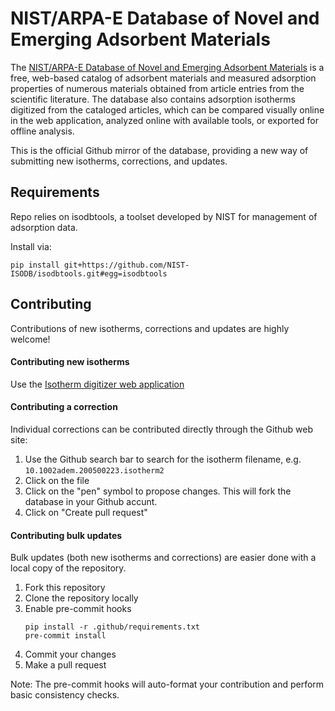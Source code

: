 # NIST/ARPA-E Database of Novel and Emerging Adsorbent Materials

The [NIST/ARPA-E Database of Novel and Emerging Adsorbent Materials](https://adsorption.nist.gov/isodb) is a free, web-based catalog of adsorbent materials and measured adsorption properties of numerous materials obtained from article entries from the scientific literature.
The database also contains adsorption isotherms digitized from the cataloged articles, which can be compared visually online in the web application, analyzed online with available tools, or exported for offline analysis.

This is the official Github mirror of the database, providing a new way of submitting new isotherms, corrections, and updates.

## Requirements

Repo relies on isodbtools, a toolset developed by NIST for management of adsorption data.

Install via:

```
pip install git+https://github.com/NIST-ISODB/isodbtools.git#egg=isodbtools
```

## Contributing

Contributions of new isotherms, corrections and updates are highly welcome!

#### Contributing new isotherms

Use the [Isotherm digitizer web application](http://digitizer.matscreen.com/digitizer)

#### Contributing a correction

Individual corrections can be contributed directly through the Github web site:

 1. Use the Github search bar to search for the isotherm filename, e.g. `10.1002adem.200500223.isotherm2`
 2. Click on the file
 3. Click on the "pen" symbol to propose changes.
    This will fork the database in your Github accunt.
 4. Click on "Create pull request"

#### Contributing bulk updates

Bulk updates (both new isotherms and corrections) are easier done with a local copy of the repository.

 1. Fork this repository
 2. Clone the repository locally
 3. Enable pre-commit hooks
    ```
    pip install -r .github/requirements.txt
    pre-commit install
    ```
 4. Commit your changes
 5. Make a pull request

Note: The pre-commit hooks will auto-format your contribution and perform basic consistency checks.
